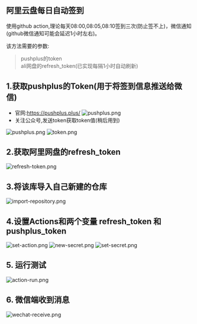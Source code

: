 ## 阿里云盘每日自动签到
使用github action,理论每天08:00,08:05,08:10签到三次(防止签不上)，微信通知(github微信通知可能会延迟1小时左右)。

该方法需要的参数:
> pushplus的token  
ali网盘的refresh_token(已实现每隔1小时自动刷新)
## 1.获取pushplus的Token(用于将签到信息推送给微信)
- 官网:https://pushplus.plus/
![pushplus.png](https://i.postimg.cc/QdqvvBDh/pushplus.png)
- 关注公众号,发送token获取token值(稍后用到)

![pushplus.png](https://i.postimg.cc/wTXrst7L/pushplus.png)
![token.png](https://i.postimg.cc/WpMpwFwS/get-token.png)
## 2.获取阿里网盘的refresh_token
![refresh-token.png](https://i.postimg.cc/ydDtGssP/refresh-token.png)
## 3.将该库导入自己新建的仓库
![import-repository.png](https://i.postimg.cc/XYTC5gXY/import-repository.png)
## 4.设置Actions和两个变量 refresh_token 和 pushplus_token
![set-action.png](https://i.postimg.cc/nzJjYW8n/set-action.png)
![new-secret.png](https://i.postimg.cc/3xb7LKvL/new-secret.png)
![set-secret.png](https://i.postimg.cc/rwgbjgvM/set-secret.png)
## 5. 运行测试
![action-run.png](https://i.postimg.cc/DzvhySKy/action-run.png)
## 6. 微信端收到消息
![wechat-receive.png](https://i.postimg.cc/JtCVwnq8/wechat-receive.png)
